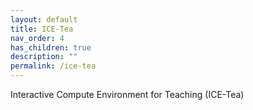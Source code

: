 ```yaml
---
layout: default
title: ICE-Tea
nav_order: 4
has_children: true
description: ""
permalink: /ice-tea
---
```


Interactive Compute Environment for Teaching (ICE-Tea)